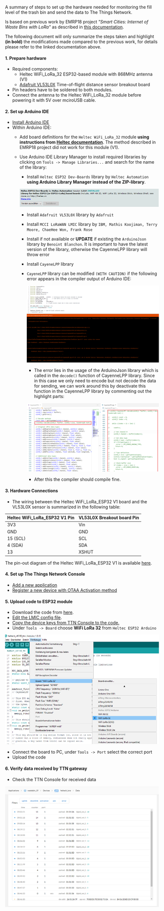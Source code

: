 A summary of steps to set up the hardware needed for monitoring the fill level of the trash bin and send the data to The Things Network.

Is based on previous work by EMRP18 project _"Smart Cities: Internet of Waste Bins with LoRa"_ as described in [this documentation](https://github.com/emrp/emrp2018_Moers_Trashbins/blob/master/documentation/from_sensor_to_ttn.md).

The following document will only summarize the steps taken and highlight **(in bold)** the modifications made compared to the previous work, for details please refer to the linked documentation above.

#### 1. Prepare hardware
- Required components:
    - Heltec WiFi_LoRa_32 ESP32-based module with 868MHz antenna (V1)
    - [Adafruit VL53L0X](https://www.adafruit.com/product/3316) Time-of-flight distance sensor breakout board
- Pin headers have to be soldered to both modules. 
- Connect the antenna to the Heltec WiFi_LoRa_32 module before powering it with 5V over mciroUSB cable.

#### 2. Set up Arduino IDE
- [Install Arduino IDE](https://github.com/emrp/emrp2018_Moers_Trashbins/blob/master/documentation/from_sensor_to_ttn.md#2-software-installation)
- Within Arduino IDE:
    - Add board definitions for the `Heltec WiFi_LoRa_32` module **using instructions from [Heltec documentation](https://docs.heltec.cn/#/en/user_manual/how_to_install_esp32_Arduino)**. The method described in EMRP18 project did not work for this module (V1).
    - Use Arduino IDE Library Manager to install required libraries by clicking on `Tools -> Manage Libraries...` and search for the name of the library:
        -  Install `Heltec ESP32 Dev-Boards` library by `Heltec Automation` **using Arduino Library Manager instead of the ZIP-library**.

        ![heltec_lib](../media/heltec-lib.PNG)

        - Install `Adafruit VL53L0X` library by `Adafruit`
        - Install `MCCI LoRaWAN LMIC` library by `IBM, Mathis Koojiman, Terry Moore, ChaeHee Won, Frank Rose`
        - Install if not available or **UPDATE** if existing the `ArduinoJson` library by `Benoint Blanchon`. It is important to have the latest version of the library, otherwise the CayenneLPP library will throw error
        - Install `CayeneLPP` library 
        - `CayeneLPP` library can be modified `(WITH CAUTION)` if the following error appears in the compiler output of Arduino IDE:

            ![cayenne_lib_err](../media/cayenne_lib_error.png)

            - The error lies in the usage of the ArduinoJson library which is called in the `decode()` function of CayenneLPP library. Since in this case we only need to encode but not decode the data for sending, we can work around this by deactivate this function in the CayenneLPP library by commenting out the highlight parts:

            ![cayenne_lib_fix](../media/cayenne_lib_fix.png)

            - After this the compiler should compile fine.

#### 3. Hardware Connections
- The wiring between the Heltec WiFi_LoRa_ESP32 V1 board and the VL53L0X sensor is summarized in the following table:

Heltec WiFi_LoRa_ESP32 V1 Pin | VL53L0X Breakout board Pin 
---------|----------
 3V3 | Vin 
 GND | GND 
 15 (SCL) | SCL
 4 (SDA) | SDA
 13 | XSHUT 

The pin-out diagram of the Heltec WiFi_LoRa_ESP32 V1 is available [here](https://github.com/Heltec-Aaron-Lee/WiFi_Kit_series/blob/master/PinoutDiagram/WIFI_LoRa_32_V1.pdf). 

#### 4. Set up The Things Network Console
- [Add a new application](https://github.com/emrp/emrp2018_Moers_Trashbins/blob/master/documentation/from_sensor_to_ttn.md#41-setting-up-a-new-ttn-application)
- [Register a new device with OTAA Activation method](https://github.com/emrp/emrp2018_Moers_Trashbins/blob/master/documentation/from_sensor_to_ttn.md#43-registering-a-device)

#### 5. Upload code to ESP32 module
- Download the code from [here](code/heltec_vl53l0x_ttn/heltec_vl53l0x_ttn.ino).
- [Edit the LMIC config file](https://github.com/emrp/emrp2018_Moers_Trashbins/blob/master/documentation/from_sensor_to_ttn.md#514-editing-the-lmic-config-file).
- [Copy the device keys from TTN Console to the code.](https://github.com/emrp/emrp2018_Moers_Trashbins/blob/master/documentation/from_sensor_to_ttn.md#512-device-keys)
- Under `Tools -> Board` choose **WiFi LoRa 32** from `Heltec ESP32 Arduino`

![board-select](../media/board.png)

- Connect the board to PC, under `Tools -> Port` select the correct port
- Upload the code

#### 6. Verify data received by TTN gateway

- Check the TTN Console for received data

![ttn-console](../media/ttn_console.png)